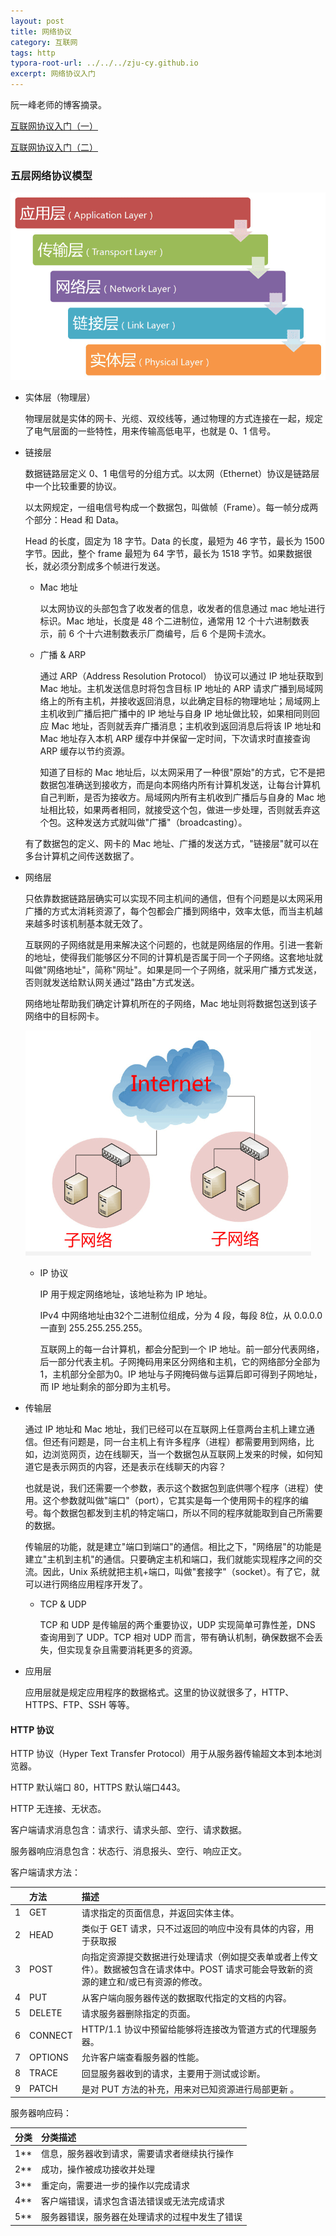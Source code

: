 ```yaml
---
layout: post
title: 网络协议
category: 互联网
tags: http
typora-root-url: ../../../zju-cy.github.io
excerpt: 网络协议入门
---
```


阮一峰老师的博客摘录。

[互联网协议入门（一）](https://www.ruanyifeng.com/blog/2012/05/internet_protocol_suite_part_i.html)

[互联网协议入门（二）](https://www.ruanyifeng.com/blog/2012/06/internet_protocol_suite_part_ii.html)



### 五层网络协议模型

<img src="/images/internet-protocol.png" alt="img" style="zoom: 67%;" />

- 实体层（物理层）

  物理层就是实体的网卡、光缆、双绞线等，通过物理的方式连接在一起，规定了电气层面的一些特性，用来传输高低电平，也就是 0、1 信号。

- 链接层

  数据链路层定义 0、1 电信号的分组方式。以太网（Ethernet）协议是链路层中一个比较重要的协议。

  以太网规定，一组电信号构成一个数据包，叫做帧（Frame）。每一帧分成两个部分：Head 和 Data。

  Head 的长度，固定为 18 字节。Data 的长度，最短为 46 字节，最长为 1500 字节。因此，整个 frame 最短为 64 字节，最长为 1518 字节。如果数据很长，就必须分割成多个帧进行发送。	

  - Mac 地址

    以太网协议的头部包含了收发者的信息，收发者的信息通过 mac 地址进行标识。Mac 地址，长度是 48 个二进制位，通常用 12 个十六进制数表示，前 6 个十六进制数表示厂商编号，后 6 个是网卡流水。

  - 广播 & ARP

    通过 ARP（Address Resolution Protocol） 协议可以通过 IP 地址获取到 Mac 地址。主机发送信息时将包含目标 IP 地址的 ARP 请求广播到局域网络上的所有主机，并接收返回消息，以此确定目标的物理地址；局域网上主机收到广播后把广播中的 IP 地址与自身 IP 地址做比较，如果相同则回应 Mac 地址，否则就丢弃广播消息；主机收到返回消息后将该 IP 地址和 Mac 地址存入本机 ARP 缓存中并保留一定时间，下次请求时直接查询 ARP 缓存以节约资源。

    知道了目标的 Mac 地址后，以太网采用了一种很"原始"的方式，它不是把数据包准确送到接收方，而是向本网络内所有计算机发送，让每台计算机自己判断，是否为接收方。局域网内所有主机收到广播后与自身的 Mac 地址相比较，如果两者相同，就接受这个包，做进一步处理，否则就丢弃这个包。这种发送方式就叫做"广播"（broadcasting）。

  有了数据包的定义、网卡的 Mac 地址、广播的发送方式，"链接层"就可以在多台计算机之间传送数据了。

- 网络层

  只依靠数据链路层确实可以实现不同主机间的通信，但有个问题是以太网采用广播的方式太消耗资源了，每个包都会广播到网络中，效率太低，而当主机越来越多时该机制基本就无效了。

  互联网的子网络就是用来解决这个问题的，也就是网络层的作用。引进一套新的地址，使得我们能够区分不同的计算机是否属于同一个子网络。这套地址就叫做"网络地址"，简称"网址"。如果是同一个子网络，就采用广播方式发送，否则就发送给默认网关通过"路由"方式发送。

  网络地址帮助我们确定计算机所在的子网络，Mac 地址则将数据包送到该子网络中的目标网卡。

  <img src="/images/network-layer.png" alt="img" style="zoom:67%;" />

  - IP 协议

    IP 用于规定网络地址，该地址称为 IP 地址。

    IPv4 中网络地址由32个二进制位组成，分为 4 段，每段 8位，从 0.0.0.0 一直到 255.255.255.255。

    互联网上的每一台计算机，都会分配到一个 IP 地址。前一部分代表网络，后一部分代表主机。子网掩码用来区分网络和主机，它的网络部分全部为1，主机部分全部为0。IP 地址与子网掩码做与运算后即可得到子网地址，而 IP 地址剩余的部分即为主机号。

- 传输层

  通过 IP 地址和 Mac 地址，我们已经可以在互联网上任意两台主机上建立通信。但还有问题是，同一台主机上有许多程序（进程）都需要用到网络，比如，边浏览网页，边在线聊天，当一个数据包从互联网上发来的时候，如何知道它是表示网页的内容，还是表示在线聊天的内容？

  也就是说，我们还需要一个参数，表示这个数据包到底供哪个程序（进程）使用。这个参数就叫做"端口"（port），它其实是每一个使用网卡的程序的编号。每个数据包都发到主机的特定端口，所以不同的程序就能取到自己所需要的数据。

  传输层的功能，就是建立"端口到端口"的通信。相比之下，"网络层"的功能是建立"主机到主机"的通信。只要确定主机和端口，我们就能实现程序之间的交流。因此，Unix 系统就把主机+端口，叫做"套接字"（socket）。有了它，就可以进行网络应用程序开发了。

  - TCP & UDP

    TCP 和 UDP 是传输层的两个重要协议，UDP 实现简单可靠性差，DNS 查询用到了 UDP。TCP 相对 UDP 而言，带有确认机制，确保数据不会丢失，但实现复杂且需要消耗更多的资源。

- 应用层

  应用层就是规定应用程序的数据格式。这里的协议就很多了，HTTP、HTTPS、FTP、SSH 等等。



#### HTTP 协议

HTTP 协议（Hyper Text Transfer Protocol）用于从服务器传输超文本到本地浏览器。

HTTP 默认端口 80，HTTPS 默认端口443。

HTTP 无连接、无状态。

客户端请求消息包含：请求行、请求头部、空行、请求数据。

服务器响应消息包含：状态行、消息报头、空行、响应正文。

客户端请求方法：

|      | 方法    | 描述                                                         |
| ---- | :------ | :----------------------------------------------------------- |
| 1    | GET     | 请求指定的页面信息，并返回实体主体。                         |
| 2    | HEAD    | 类似于 GET 请求，只不过返回的响应中没有具体的内容，用于获取报 |
| 3    | POST    | 向指定资源提交数据进行处理请求（例如提交表单或者上传文件）。数据被包含在请求体中。POST 请求可能会导致新的资源的建立和/或已有资源的修改。 |
| 4    | PUT     | 从客户端向服务器传送的数据取代指定的文档的内容。             |
| 5    | DELETE  | 请求服务器删除指定的页面。                                   |
| 6    | CONNECT | HTTP/1.1 协议中预留给能够将连接改为管道方式的代理服务器。    |
| 7    | OPTIONS | 允许客户端查看服务器的性能。                                 |
| 8    | TRACE   | 回显服务器收到的请求，主要用于测试或诊断。                   |
| 9    | PATCH   | 是对 PUT 方法的补充，用来对已知资源进行局部更新 。           |

服务器响应码：

| 分类 | 分类描述                                       |
| :--- | :--------------------------------------------- |
| 1**  | 信息，服务器收到请求，需要请求者继续执行操作   |
| 2**  | 成功，操作被成功接收并处理                     |
| 3**  | 重定向，需要进一步的操作以完成请求             |
| 4**  | 客户端错误，请求包含语法错误或无法完成请求     |
| 5**  | 服务器错误，服务器在处理请求的过程中发生了错误 |

